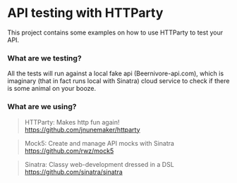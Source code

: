 # API testing with HTTParty

This project contains some examples on how to use HTTParty to test your API.

### What are we testing?

All the tests will run against a local fake api (Beernivore-api.com), which is imaginary (that in fact runs local with Sinatra) cloud service to check if there is some animal on your booze.

### What are we using?

>HTTParty: Makes http fun again!
https://github.com/jnunemaker/httparty

>Mock5: Create and manage API mocks with Sinatra
https://github.com/rwz/mock5

>Sinatra: Classy web-development dressed in a DSL
https://github.com/sinatra/sinatra
